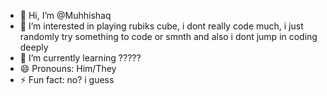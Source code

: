 - 👋 Hi, I’m @Muhhishaq
- 👀 I’m interested in playing rubiks cube, i dont really code much, i just randomly try something to code or smnth and also i dont jump in coding deeply
- 🌱 I’m currently learning  ?????
- 😄 Pronouns: Him/They
- ⚡ Fun fact: no? i guess

<!---
Muhhishaq/Muhhishaq is a ✨ special ✨ repository because its `README.md` (this file) appears on your GitHub profile.
You can click the Preview link to take a look at your changes.
--->
